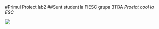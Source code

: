  #Primul Proiect lab2
 ##Sunt student la FIESC grupa 3113A 
 *Proeict cool la ESC*

![](https://i.redd.it/s3jylm101njd1.jpeg)
